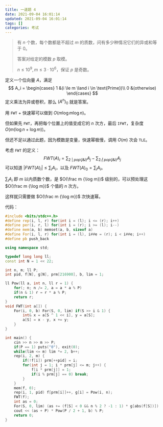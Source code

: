 ```yaml
---
title: 一道题 4
date: 2021-09-04 16:01:14
updated: 2021-09-04 16:01:14
tags: []
categories: 考试
---
```

> 有 $n$ 个数，每个数都是不超过 $m$ 的质数，问有多少种情况它们的异或和等于 $0$。
>
> 答案对给定的模数 $p$ 取模。
>
> $n \le 10^9, m \le 3 \cdot 10^6$，保证 $p$ 是奇数。

定义一个位向量 $A$，满足
$$
A_i =
\begin{cases}
1 &(i \le m \land i \in \text{Prime})\\
0 &(otherwise)
\end{cases}
$$
定义乘法为异或卷积，那么 $(A^n)_0$ 就是答案。

用 ```FWT``` + 快速幂可以做到 $O(m \log m\log n)$。

但如果先 ```FWT```，再把每个位置上的值变成它的 $n$ 次方，最后 ```IFWT```，复杂度 $O(m(\log n + \log m))$。

但还不足以通过此题，因为模数是变量，快速幂极慢，调用 $O(m)$ 次会 ```TLE```。

考虑 ```FWT``` 的定义：
$$
FWT(A)_i = \sum_{2\ |\ pop(j \& i)}A_j - \sum_{2\ \not|\ pop(j \& i)}A_j
$$
可以知道 $|FWT(A)_i| \le \sum_iA_i$，以及 $FWT(A)_0 = \sum_iA_i$。

$\sum_iA_i$ 即 $m$ 以内质数个数，是 $O(\frac m {\log m})$ 级别的，可以预处理这 $O(\frac m {\log m})$ 个值的 $n$ 次方。

这样就只需要做 $O(\frac m {\log m})$ 次快速幂。

代码：

```cpp
#include <bits/stdc++.h>
#define rep(i, l, r) for(int i = (l); i <= (r); i++)
#define per(i, r, l) for(int i = (r); i >= (l); i--)
#define mem(a, b) memset(a, b, sizeof a)
#define For(i, l, r) for(int i = (l), i##e = (r); i < i##e; i++)
#define pb push_back

using namespace std;

typedef long long ll;
const int N = 1 << 22;

int n, m; ll P;
int pid, f[N], g[N], prm[216900], b, lim = 1;

ll Pow(ll a, int n, ll r = 1) {
    for(; n; n /= 2, a = a * a % P)
    if(n & 1) r = r * a % P;
    return r;
}
void FWT(int a[]) {
    For(i, 0, b) For(S, 0, lim) if(S >> i & 1) {
        int& x = a[S ^ 1 << i], y = a[S];
        a[S] = x - y, x += y;
    }
}

int main() {
    cin >> n >> m >> P;
    if(P == 1) puts("0"), exit(0);
    while(lim <= m) lim *= 2, b++;
    rep(i, 2, m) {
        if(!f[i]) prm[++pid] = i;
        for(int j = 1; i * prm[j] <= m; j++) {
            f[i * prm[j]] = 1;
            if(i % prm[j] == 0) break;
        }
    }
    mem(f, 0);
    rep(i, 1, pid) f[prm[i]]++, g[i] = Pow(i, n);
    FWT(f);
    int as = 0;
    For(S, 0, lim) (as += (f[S] < 0 && n % 2 ? -1 : 1) * g[abs(f[S])]) %= P;
    cout << (as + P) * Pow(P / 2 + 1, b) % P;
    return 0;
}
```
